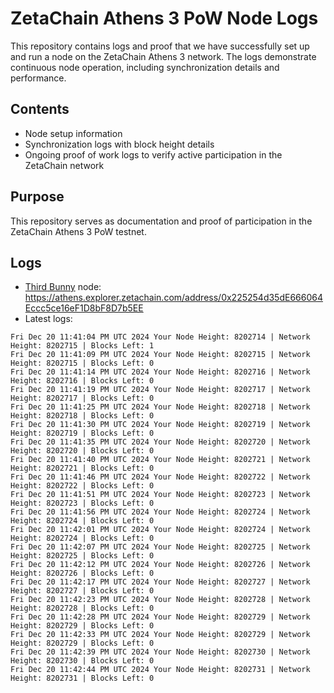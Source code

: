 # ZetaChain Athens 3 PoW Node Logs
This repository contains logs and proof that we have successfully set up and run a node on the ZetaChain Athens 3 network. The logs demonstrate continuous node operation, including synchronization details and performance.

## Contents
- Node setup information
- Synchronization logs with block height details
- Ongoing proof of work logs to verify active participation in the ZetaChain network

## Purpose
This repository serves as documentation and proof of participation in the ZetaChain Athens 3 PoW testnet.

## Logs

- [Third Bunny](https://thirdbunny.xyz/) node: https://athens.explorer.zetachain.com/address/0x225254d35dE666064Eccc5ce16eF1D8bF8D7b5EE
- Latest logs:
```
Fri Dec 20 11:41:04 PM UTC 2024 Your Node Height: 8202714 | Network Height: 8202715 | Blocks Left: 1
Fri Dec 20 11:41:09 PM UTC 2024 Your Node Height: 8202715 | Network Height: 8202715 | Blocks Left: 0
Fri Dec 20 11:41:14 PM UTC 2024 Your Node Height: 8202716 | Network Height: 8202716 | Blocks Left: 0
Fri Dec 20 11:41:19 PM UTC 2024 Your Node Height: 8202717 | Network Height: 8202717 | Blocks Left: 0
Fri Dec 20 11:41:25 PM UTC 2024 Your Node Height: 8202718 | Network Height: 8202718 | Blocks Left: 0
Fri Dec 20 11:41:30 PM UTC 2024 Your Node Height: 8202719 | Network Height: 8202719 | Blocks Left: 0
Fri Dec 20 11:41:35 PM UTC 2024 Your Node Height: 8202720 | Network Height: 8202720 | Blocks Left: 0
Fri Dec 20 11:41:40 PM UTC 2024 Your Node Height: 8202721 | Network Height: 8202721 | Blocks Left: 0
Fri Dec 20 11:41:46 PM UTC 2024 Your Node Height: 8202722 | Network Height: 8202722 | Blocks Left: 0
Fri Dec 20 11:41:51 PM UTC 2024 Your Node Height: 8202723 | Network Height: 8202723 | Blocks Left: 0
Fri Dec 20 11:41:56 PM UTC 2024 Your Node Height: 8202724 | Network Height: 8202724 | Blocks Left: 0
Fri Dec 20 11:42:01 PM UTC 2024 Your Node Height: 8202724 | Network Height: 8202724 | Blocks Left: 0
Fri Dec 20 11:42:07 PM UTC 2024 Your Node Height: 8202725 | Network Height: 8202725 | Blocks Left: 0
Fri Dec 20 11:42:12 PM UTC 2024 Your Node Height: 8202726 | Network Height: 8202726 | Blocks Left: 0
Fri Dec 20 11:42:17 PM UTC 2024 Your Node Height: 8202727 | Network Height: 8202727 | Blocks Left: 0
Fri Dec 20 11:42:23 PM UTC 2024 Your Node Height: 8202728 | Network Height: 8202728 | Blocks Left: 0
Fri Dec 20 11:42:28 PM UTC 2024 Your Node Height: 8202729 | Network Height: 8202729 | Blocks Left: 0
Fri Dec 20 11:42:33 PM UTC 2024 Your Node Height: 8202729 | Network Height: 8202729 | Blocks Left: 0
Fri Dec 20 11:42:39 PM UTC 2024 Your Node Height: 8202730 | Network Height: 8202730 | Blocks Left: 0
Fri Dec 20 11:42:44 PM UTC 2024 Your Node Height: 8202731 | Network Height: 8202731 | Blocks Left: 0
```
